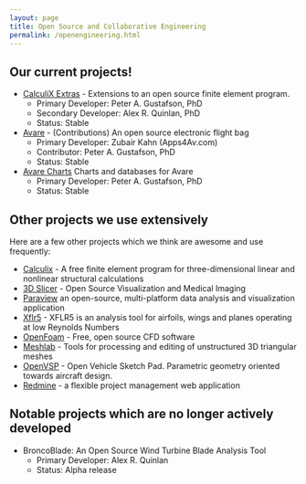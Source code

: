 ```yaml
---
layout: page
title: Open Source and Collaborative Engineering
permalink: /openengineering.html
---
```


## Our current projects!

-   [CalculiX
    Extras](https://www.openaircraft.com/calculix_extras.html) -
    Extensions to an open source finite element program.
	-   Primary Developer: Peter A. Gustafson, PhD
	-   Secondary Developer: Alex R. Quinlan, PhD
	-   Status: Stable
-   [Avare](https://apps4av.net/site/) - (Contributions) An open source
    electronic flight bag
	-   Primary Developer: Zubair Kahn (Apps4Av.com)
	-   Contributor: Peter A. Gustafson, PhD
	-   Status: Stable
-   [Avare Charts](https://github.com/gustafson/avare-charts)
    Charts and databases for Avare
	-   Primary Developer: Peter A. Gustafson, PhD
	-   Status: Stable

## Other projects we use extensively

Here are a few other projects which we think are awesome and use
frequently:

-   [Calculix](http://www.calculix.de/) - A free finite element program
    for three-dimensional linear and nonlinear structural calculations
-   [3D Slicer](http://www.slicer.org/) - Open Source Visualization and
    Medical Imaging
-   [Paraview](https://www.paraview.org/) an open-source, multi-platform
    data analysis and visualization application
-   [Xflr5](http://www.xflr5.tech/xflr5.htm) - XFLR5 is an analysis tool
    for airfoils, wings and planes operating at low Reynolds Numbers
-   [OpenFoam](http://www.openfoam.com) - Free, open source CFD software
-   [Meshlab](http://meshlab.sourceforge.net/) - Tools for processing
    and editing of unstructured 3D triangular meshes
-   [OpenVSP](http://www.openvsp.org/) - Open Vehicle Sketch Pad.
    Parametric geometry oriented towards aircraft design.
-   [Redmine](https://www.redmine.org/) - a flexible project management
    web application

## Notable projects which are no longer actively developed

-   BroncoBlade: An Open Source Wind Turbine Blade Analysis Tool
	-   Primary Developer: Alex R. Quinlan
	-   Status: Alpha release
